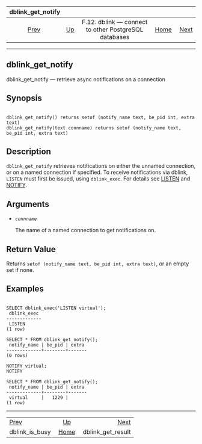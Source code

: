 

|                  dblink\_get\_notify                  |                                                                          |                                                      |                                                       |                                                             |
| :---------------------------------------------------: | :----------------------------------------------------------------------- | :--------------------------------------------------: | ----------------------------------------------------: | ----------------------------------------------------------: |
| [Prev](contrib-dblink-is-busy.html "dblink_is_busy")  | [Up](dblink.html "F.12. dblink — connect to other PostgreSQL databases") | F.12. dblink — connect to other PostgreSQL databases | [Home](index.html "PostgreSQL 17devel Documentation") |  [Next](contrib-dblink-get-result.html "dblink_get_result") |

***

## dblink\_get\_notify

dblink\_get\_notify — retrieve async notifications on a connection

## Synopsis

```

dblink_get_notify() returns setof (notify_name text, be_pid int, extra text)
dblink_get_notify(text connname) returns setof (notify_name text, be_pid int, extra text)
```

## Description

`dblink_get_notify` retrieves notifications on either the unnamed connection, or on a named connection if specified. To receive notifications via dblink, `LISTEN` must first be issued, using `dblink_exec`. For details see [LISTEN](sql-listen.html "LISTEN") and [NOTIFY](sql-notify.html "NOTIFY").

## Arguments

* *`connname`*

    The name of a named connection to get notifications on.

## Return Value

Returns `setof (notify_name text, be_pid int, extra text)`, or an empty set if none.

## Examples

```

SELECT dblink_exec('LISTEN virtual');
 dblink_exec
-------------
 LISTEN
(1 row)

SELECT * FROM dblink_get_notify();
 notify_name | be_pid | extra
-------------+--------+-------
(0 rows)

NOTIFY virtual;
NOTIFY

SELECT * FROM dblink_get_notify();
 notify_name | be_pid | extra
-------------+--------+-------
 virtual     |   1229 |
(1 row)
```

***

|                                                       |                                                                          |                                                             |
| :---------------------------------------------------- | :----------------------------------------------------------------------: | ----------------------------------------------------------: |
| [Prev](contrib-dblink-is-busy.html "dblink_is_busy")  | [Up](dblink.html "F.12. dblink — connect to other PostgreSQL databases") |  [Next](contrib-dblink-get-result.html "dblink_get_result") |
| dblink\_is\_busy                                      |           [Home](index.html "PostgreSQL 17devel Documentation")          |                                         dblink\_get\_result |
